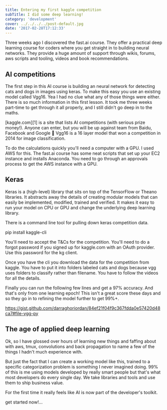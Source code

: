 ```yaml
---
title: Entering my first kaggle competition
subTitle: I did some deep learning!
category: 'development'
cover: ../../../../post-default.jpg
date: '2017-02-28T17:12:33'
---
```


Three weeks ago I discovered the fast.ai course. They offer a practical deep learning course for coders where you get straight in to building neural networks. They provide a huge amount of support through wikis, forums, aws scripts and tooling, videos and book recommendations.

<!-- end excerpt -->

## AI competitions

The first step in this AI course is building an neural network for detecting cats and dogs in images using keras. To make this easy you use an existing model called Vgg16. Yea I had no clue what any of those things were either. There is so much information in this first lesson. It took me three weeks part-time to get through it all properly, and I still didn't go deep in to the maths.

[kaggle.com][1] is a site that lists AI competitions (with serious prize money!). Anyone can enter, but you will be up against team from Baidu, Facebook and Google 🙂 Vgg16 is a 16 layer model that won a competition in 2014 for image classification.

To do the calculations quickly you'll need a computer with a GPU. I used AWS for this. The fast.ai course has some neat scripts that set up your EC2 instance and installs Anaconda. You need to go through an approvals process to get the AWS instance with a GPU.

## Keras

Keras is a (high-level) library that sits on top of the TensorFlow or Theano libraries. It abstracts away the details of creating modular models that can easily be implemented, modified, trained and verified. It makes it easy to run your model on CPU or GPU and change the underlying deep learning library.

There is a command line tool for pulling down keras competition data.

pip install kaggle-cli

You'll need to accept the T&Cs for the competition. You'll need to do a forgot password if you signed up for kaggle.com with an OAuth provider. Use this password for the kg client.

Once you have the cli you download the data for the competition from kaggle. You have to put it into folders labeled cats and dogs because vgg uses folders to classify rather than filename. You have to follow the videos for all the details.

Finally you can run the following few lines and get a 97% accuracy. And that's only from one learning epoch! This isn't a great score these days and so they go in to refining the model further to get 99%+.

https://gist.github.com/darraghoriordan/84ef21f04f9c367fdda0e57420d48ca7#file-vgg-py

## The age of applied deep learning

Ok, so I have glossed over hours of learning new things and faffing about with aws, tmux, convolutions and back propagation to name a few of the things I hadn't much experience with.

But just the fact that I can create a working model like this, trained to a specific categorization problem is something I never imagined doing. 99% of this is me using models developed by really smart people but that's what most developers do every single day. We take libraries and tools and use them to ship business value.

For the first time it really feels like AI is now part of the developer's toolkit.

get started now!…
